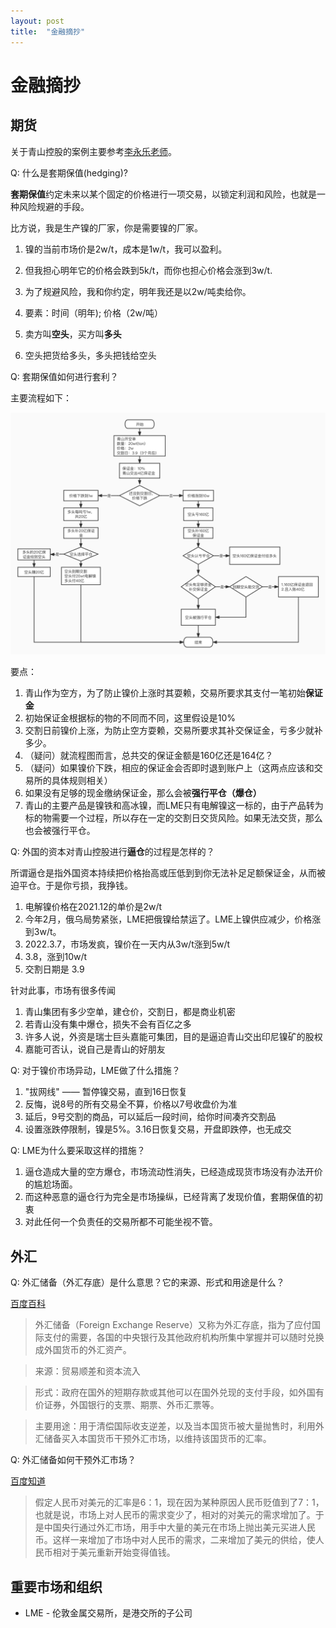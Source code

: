 ```yaml
---
layout: post
title:  "金融摘抄"
---
```


# 金融摘抄

## 期货

关于青山控股的案例主要参考[李永乐老师](https://youtu.be/w-PHZg1qmcU)。

Q: 什么是套期保值(hedging)?

**套期保值**约定未来以某个固定的价格进行一项交易，以锁定利润和风险，也就是一种风险规避的手段。

比方说，我是生产镍的厂家，你是需要镍的厂家。

1. 镍的当前市场价是2w/t，成本是1w/t，我可以盈利。
1. 但我担心明年它的价格会跌到5k/t，而你也担心价格会涨到3w/t.
1. 为了规避风险，我和你约定，明年我还是以2w/吨卖给你。
1. 要素：时间（明年); 价格（2w/吨）

1. 卖方叫**空头**，买方叫**多头**
1. 空头把货给多头，多头把钱给空头

Q: 套期保值如何进行套利？

主要流程如下：

![青山套期保值流程](image/金融摘抄/青山套期保值流程.jpg)

要点：

1. 青山作为空方，为了防止镍价上涨时其耍赖，交易所要求其支付一笔初始**保证金**
1. 初始保证金根据标的物的不同而不同，这里假设是10%
1. 交割日前镍价上涨，为防止空方耍赖，交易所要求其补交保证金，亏多少就补多少。
1. （疑问）就流程图而言，总共交的保证金额是160亿还是164亿？
1. （疑问）如果镍价下跌，相应的保证金会否即时退到账户上（这两点应该和交易所的具体规则相关）
1. 如果没有足够的现金缴纳保证金，那么会被**强行平仓（爆仓）**
1. 青山的主要产品是镍铁和高冰镍，而LME只有电解镍这一标的，由于产品转为标的物需要一个过程，所以存在一定的交割日交货风险。如果无法交货，那么也会被强行平仓。

Q: 外国的资本对青山控股进行**逼仓**的过程是怎样的？

所谓逼仓是指外国资本持续把价格抬高或压低到到你无法补足足额保证金，从而被迫平仓。于是你亏损，我挣钱。

1. 电解镍价格在2021.12的单价是2w/t
1. 今年2月，俄乌局势紧张，LME把俄镍给禁运了。LME上镍供应减少，价格涨到3w/t。
1. 2022.3.7，市场发疯，镍价在一天内从3w/t涨到5w/t
1. 3.8，涨到10w/t
1. 交割日期是 3.9

针对此事，市场有很多传闻

1. 青山集团有多少空单，建仓价，交割日，都是商业机密
1. 若青山没有集中爆仓，损失不会有百亿之多
1. 许多人说，外资是瑞士巨头嘉能可集团，目的是逼迫青山交出印尼镍矿的股权
1. 嘉能可否认，说自己是青山的好朋友

Q: 对于镍价市场异动，LME做了什么措施？

1. "拔网线" —— 暂停镍交易，直到16日恢复
1. 反悔，说8号的所有交易全不算，价格以7号收盘价为准
1. 延后，9号交割的商品，可以延后一段时间，给你时间凑齐交割品
1. 设置涨跌停限制，镍是5%。3.16日恢复交易，开盘即跌停，也无成交

Q: LME为什么要采取这样的措施？

1. 逼仓造成大量的空方爆仓，市场流动性消失，已经造成现货市场没有办法开价的尴尬场面。
1. 而这种恶意的逼仓行为完全是市场操纵，已经背离了发现价值，套期保值的初衷
1. 对此任何一个负责任的交易所都不可能坐视不管。

## 外汇

Q: 外汇储备（外汇存底）是什么意思？它的来源、形式和用途是什么？

[百度百科](https://baike.baidu.com/item/%E5%A4%96%E6%B1%87%E5%82%A8%E5%A4%87/702389?fr=aladdin)

> 外汇储备（Foreign Exchange Reserve）又称为外汇存底，指为了应付国际支付的需要，各国的中央银行及其他政府机构所集中掌握并可以随时兑换成外国货币的外汇资产。

> 来源：贸易顺差和资本流入

> 形式：政府在国外的短期存款或其他可以在国外兑现的支付手段，如外国有价证券，外国银行的支票、期票、外币汇票等。

> 主要用途：用于清偿国际收支逆差，以及当本国货币被大量抛售时，利用外汇储备买入本国货币干预外汇市场，以维持该国货币的汇率。

Q: 外汇储备如何干预外汇市场？

[百度知道](https://zhidao.baidu.com/question/1896661313449503180.html?qbl=relate_question_0&word=%CD%E2%BB%E3%B4%A2%B1%B8%C8%E7%BA%CE%B8%C9%D4%A4%BB%E3%C2%CA)

> 假定人民币对美元的汇率是6：1，现在因为某种原因人民币贬值到了7：1，也就是说，市场上对人民币的需求变少了，相对的对美元的需求增加了。于是中国央行通过外汇市场，用手中大量的美元在市场上抛出美元买进人民币。这样一来增加了市场中对人民币的需求，二来增加了美元的供给，使人民币相对于美元重新开始变得值钱。

## 重要市场和组织

- LME - 伦敦金属交易所，是港交所的子公司